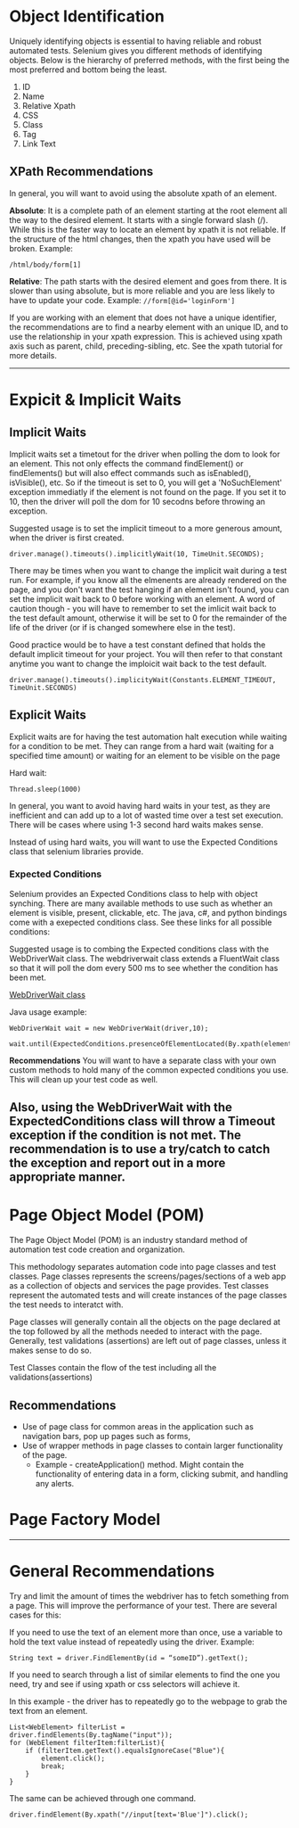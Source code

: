 # Object Identification #
Uniquely identifying objects is essential to having reliable and robust automated tests.  Selenium gives you different methods of identifying objects.  Below is the hierarchy of preferred methods, with the first being the most preferred and bottom being the least.  

 1. ID
 2. Name
 3. Relative Xpath
 4. CSS
 5. Class
 6. Tag
 7. Link Text
 
## XPath Recommendations ##
 
In general, you will want to avoid using the absolute xpath of an element.
 
**Absolute**: It is a complete path of an element starting at the root element all the way to the desired element.  It starts with a single forward slash (/).  While this is the faster way to locate an element by xpath it is not reliable.  If the structure of the html changes, then the xpath you have used will be broken.  Example:

```/html/body/form[1]```

**Relative**: The path starts with the desired element and goes from there.  It is slower than using absolute, but is more reliable and you are less likely to have to update your code.  Example:
```//form[@id='loginForm']```

If you are working with an element that does not have a unique identifier, the recommendations are to find a nearby element with an unique ID, and to use the relationship in your xpath expression.  This is achieved using xpath axis such as parent, child, preceding-sibling, etc.  See the xpath tutorial for more details.  

----------

# Expicit & Implicit Waits #

## Implicit Waits ##

Implicit waits set a timetout for the driver when polling the dom to look for an element. This not only effects the command findElement() or findElements() but will also effect commands such as isEnabled(), isVisible(), etc.  So if the timeout is set to 0, you will get a 'NoSuchElement' exception immediatly if the element is not found on the page.  If you set it to 10, then the driver will poll the dom for 10 secodns before throwing an exception.  

Suggested usage is to set the implicit timeout to a more generous amount, when the driver is first created.  

```
driver.manage().timeouts().implicitlyWait(10, TimeUnit.SECONDS);
```

There may be times when you want to change the implicit wait during a test run.  For example, if you know all the elmenents are already rendered on the page, and you don't want the test hanging if an element isn't found, you can set the implicit wait back to 0 before working with an element.  A word of caution though - you will have to remember to set the imlicit wait back to the test default amount, otherwise it will be set to 0 for the remainder of the life of the driver (or if is changed somewhere else in the test).  

Good practice would be to have a test constant defined that holds the default implicit timeout for your project.  You will then refer to that constant anytime you want to change the imploicit wait back to the test default.  

```
driver.manage().timeouts().implicityWait(Constants.ELEMENT_TIMEOUT, TimeUnit.SECONDS)
```

## Explicit Waits ##

Explicit waits are for having the test automation halt execution while waiting for a condition to be met.  They can range from a hard wait (waiting for a specified time amount) or waiting for an element to be visible on the page

Hard wait:
```
Thread.sleep(1000)
```

In general, you want to avoid having hard waits in your test, as they are inefficient and can add up to a lot of wasted time over a test set execution.  There will be cases where using 1-3 second hard waits makes sense.

Instead of using hard waits, you will want to use the Expected Conditions class that selenium libraries provide.  

### Expected Conditions ###

Selenium provides an Expected Conditions class to help with object synching.  There are many available methods to use such as whether an element is visible, present, clickable, etc.  The java, c#, and python bindings come with a exepected conditions class.  See these links for all possible conditions:

Suggested usage is to combing the Expected conditions class with the WebDriverWait class.  The webdriverwait class extends a FluentWait class so that it will poll the dom every 500 ms to see whether the condition has been met.  

[WebDriverWait class](https://github.com/SeleniumHQ/selenium/blob/master/java/client/src/org/openqa/selenium/support/ui/WebDriverWait.java#L69)

Java usage example:
```
WebDriverWait wait = new WebDriverWait(driver,10);
        wait.until(ExpectedConditions.presenceOfElementLocated(By.xpath(elementXpath)));
```

**Recommendations**
You will want to have a separate class with your own custom methods to hold many of the common expected conditions you use.  This will clean up your test code as well.  

Also, using the WebDriverWait with the ExpectedConditions class will throw a Timeout exception if the condition is not met.  The recommendation is to use a try/catch to catch the exception and report out in a more appropriate manner.  
----------

# Page Object Model (POM) #

The Page Object Model (POM) is an industry standard method of automation test code creation and organization.  

This methodology separates automation code into page classes and test classes.  Page classes represents the screens/pages/sections of a web app as a collection of objects and services the page provides.  Test classes represent the automated tests and will create instances of the page classes the test needs to interatct with.  

Page classes will generally contain all the objects on the page declared at the top followed by all the methods needed to interact with the page.  Generally, test validations (assertions) are left out of page classes, unless it makes sense to do so.  

Test Classes contain the flow of the test including all the validations(assertions)

## Recommendations ##

 - Use of page class for common areas in the application such as navigation bars, pop up pages such as forms, 
 - Use of wrapper methods in page classes to contain larger functionality of the page.  
	 - Example - createApplication() method.  Might contain the functionality of entering data in a form, clicking submit, and handling any alerts.  
	 
# Page Factory Model #
	 
----------

# General Recommendations #

Try and limit the amount of times the webdriver has to fetch something from a page.  This will improve the performance of your test.  There are several cases for this:

If you need to use the text of an element more than once, use a variable to hold the text value instead of repeatedly using the driver.  Example:

```String text = driver.FindElementBy(id = “someID”).getText();```

If you need to search through a list of similar elements to find the one you need, try and see if using xpath or css selectors will achieve it.  

In this example - the driver has to repeatedly go to the webpage to grab the text from an element.

```
List<WebElement> filterList = driver.findElements(By.tagName("input"));
for (WebElement filterItem:filterList){
	if (filterItem.getText().equalsIgnoreCase("Blue"){
		element.click();
		break;
	}
}
```

The same can be achieved through one command.  
```
driver.findElement(By.xpath("//input[text='Blue']").click();
```
